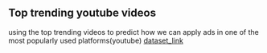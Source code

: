 ## Top trending youtube videos
using the top trending videos to predict  how we can apply ads in one of the most popularly used platforms(youtube)
[dataset_link](https://www.kaggle.com/datasets/datasnaek/youtube-new)